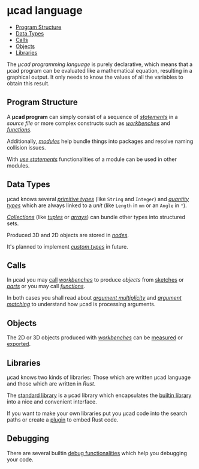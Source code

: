 # µcad language

- [Program Structure](#program-structure)
- [Data Types](#data-types)
- [Calls](#calls)
- [Objects](#objects)
- [Libraries](#libraries)

The *µcad programming language* is purely declarative, which means that a µcad program can be
evaluated like a mathematical equation, resulting in a graphical output.
It only needs to know the values of all the variables to obtain this result.

## Program Structure

A **µcad program** can simply consist of a sequence of [*statements*](structure/statements.md)  in a
*source file* or more complex constructs such as [*workbenches*](structure/workbench.md) and
[*functions*](structure/functions.md).

Additionally, [*modules*](structure/modules.md) help bundle things into packages and resolve naming
collision issues.

With [*use statements*](structure/use.md) functionalities of a module can be used in other modules.

## Data Types

µcad knows several [*primitive types*](types/primitive_types.md) (like `String` and `Integer`)
and [*quantity types*](types/quantity.md) which are always linked to a *unit* (like `Length` in
`mm` or an `Angle` in `°`).

[*Collections*](types/collections.md) (like [*tuples*](types/tuples.md) or [*arrays*](types/arrays.md))
can bundle other types into structured sets.

Produced 3D and 2D objects are stored in [*nodes*](types/nodes.md).

It's planned to implement [*custom types*](types/custom_types.md) in future.

## Calls

In µcad you may [call](structure/calls.md) [*workbenches*](structure/calls.md#calling-workbenches) to produce
*objects* from [sketches](structure/sketch.md) or [*parts*](structure/part.md) or you may call
[*functions*](structure/calls.md#calling-functions).

In both cases you shall read about [*argument multiplicity*](structure/arguments.md#argument-multiplicity) and
[*argument matching*](structure/arguments.md#argument-matching) to understand how µcad is processing arguments.

## Objects

The 2D or 3D objects produced with [*workbenches*](structure/calls.md#calling-workbenches) can be
[measured](nodes/measures.md) or [exported](attributes/export.md).

## Libraries

µcad knows two kinds of libraries: Those which are written µcad language and those which
are written in *Rust*.

The [standard library](libs/std/README.md) is a µcad library which encapsulates the
[builtin library](libs/builtin/README.md) into a nice and convenient interface.

If you want to make your own libraries put you µcad code into the search paths or create
a [plugin](libs/plugins.md) to embed Rust code.

## Debugging

There are several builtin [debug functionalities](debug/README.md) which help you debugging your code.
